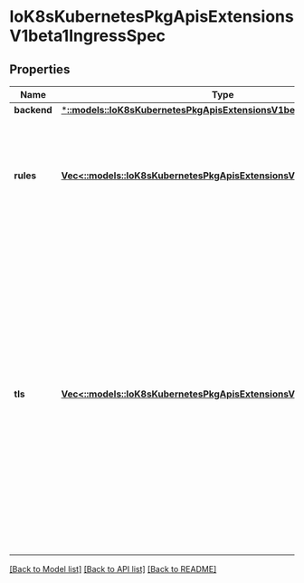 # IoK8sKubernetesPkgApisExtensionsV1beta1IngressSpec

## Properties
Name | Type | Description | Notes
------------ | ------------- | ------------- | -------------
**backend** | [***::models::IoK8sKubernetesPkgApisExtensionsV1beta1IngressBackend**](io.k8s.kubernetes.pkg.apis.extensions.v1beta1.IngressBackend.md) |  | [optional] 
**rules** | [**Vec<::models::IoK8sKubernetesPkgApisExtensionsV1beta1IngressRule>**](io.k8s.kubernetes.pkg.apis.extensions.v1beta1.IngressRule.md) | A list of host rules used to configure the Ingress. If unspecified, or no rule matches, all traffic is sent to the default backend. | [optional] 
**tls** | [**Vec<::models::IoK8sKubernetesPkgApisExtensionsV1beta1IngressTls>**](io.k8s.kubernetes.pkg.apis.extensions.v1beta1.IngressTLS.md) | TLS configuration. Currently the Ingress only supports a single TLS port, 443. If multiple members of this list specify different hosts, they will be multiplexed on the same port according to the hostname specified through the SNI TLS extension, if the ingress controller fulfilling the ingress supports SNI. | [optional] 

[[Back to Model list]](../README.md#documentation-for-models) [[Back to API list]](../README.md#documentation-for-api-endpoints) [[Back to README]](../README.md)


